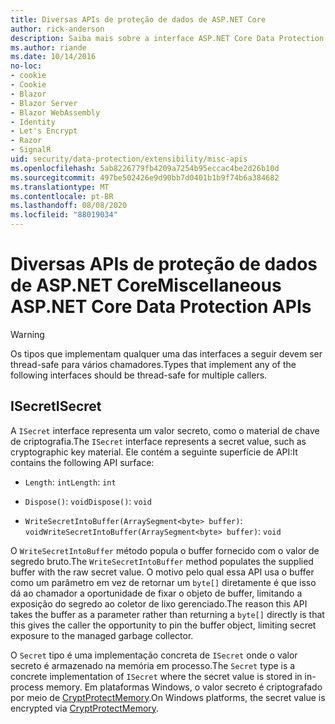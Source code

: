 ```yaml
---
title: Diversas APIs de proteção de dados de ASP.NET Core
author: rick-anderson
description: Saiba mais sobre a interface ASP.NET Core Data Protection ISecret.
ms.author: riande
ms.date: 10/14/2016
no-loc:
- cookie
- Cookie
- Blazor
- Blazor Server
- Blazor WebAssembly
- Identity
- Let's Encrypt
- Razor
- SignalR
uid: security/data-protection/extensibility/misc-apis
ms.openlocfilehash: 5ab8226779fb4209a7254b95eccac4be2d26b10d
ms.sourcegitcommit: 497be502426e9d90bb7d0401b1b9f74b6a384682
ms.translationtype: MT
ms.contentlocale: pt-BR
ms.lasthandoff: 08/08/2020
ms.locfileid: "88019034"
---
```

# <a name="miscellaneous-aspnet-core-data-protection-apis"></a><span data-ttu-id="2d50e-103">Diversas APIs de proteção de dados de ASP.NET Core</span><span class="sxs-lookup"><span data-stu-id="2d50e-103">Miscellaneous ASP.NET Core Data Protection APIs</span></span>

<a name="data-protection-extensibility-mics-apis"></a>

>[!WARNING]
> <span data-ttu-id="2d50e-104">Os tipos que implementam qualquer uma das interfaces a seguir devem ser thread-safe para vários chamadores.</span><span class="sxs-lookup"><span data-stu-id="2d50e-104">Types that implement any of the following interfaces should be thread-safe for multiple callers.</span></span>

## <a name="isecret"></a><span data-ttu-id="2d50e-105">ISecret</span><span class="sxs-lookup"><span data-stu-id="2d50e-105">ISecret</span></span>

<span data-ttu-id="2d50e-106">A `ISecret` interface representa um valor secreto, como o material de chave de criptografia.</span><span class="sxs-lookup"><span data-stu-id="2d50e-106">The `ISecret` interface represents a secret value, such as cryptographic key material.</span></span> <span data-ttu-id="2d50e-107">Ele contém a seguinte superfície de API:</span><span class="sxs-lookup"><span data-stu-id="2d50e-107">It contains the following API surface:</span></span>

* <span data-ttu-id="2d50e-108">`Length`: `int`</span><span class="sxs-lookup"><span data-stu-id="2d50e-108">`Length`: `int`</span></span>

* <span data-ttu-id="2d50e-109">`Dispose()`: `void`</span><span class="sxs-lookup"><span data-stu-id="2d50e-109">`Dispose()`: `void`</span></span>

* <span data-ttu-id="2d50e-110">`WriteSecretIntoBuffer(ArraySegment<byte> buffer)`: `void`</span><span class="sxs-lookup"><span data-stu-id="2d50e-110">`WriteSecretIntoBuffer(ArraySegment<byte> buffer)`: `void`</span></span>

<span data-ttu-id="2d50e-111">O `WriteSecretIntoBuffer` método popula o buffer fornecido com o valor de segredo bruto.</span><span class="sxs-lookup"><span data-stu-id="2d50e-111">The `WriteSecretIntoBuffer` method populates the supplied buffer with the raw secret value.</span></span> <span data-ttu-id="2d50e-112">O motivo pelo qual essa API usa o buffer como um parâmetro em vez de retornar um `byte[]` diretamente é que isso dá ao chamador a oportunidade de fixar o objeto de buffer, limitando a exposição do segredo ao coletor de lixo gerenciado.</span><span class="sxs-lookup"><span data-stu-id="2d50e-112">The reason this API takes the buffer as a parameter rather than returning a `byte[]` directly is that this gives the caller the opportunity to pin the buffer object, limiting secret exposure to the managed garbage collector.</span></span>

<span data-ttu-id="2d50e-113">O `Secret` tipo é uma implementação concreta de `ISecret` onde o valor secreto é armazenado na memória em processo.</span><span class="sxs-lookup"><span data-stu-id="2d50e-113">The `Secret` type is a concrete implementation of `ISecret` where the secret value is stored in in-process memory.</span></span> <span data-ttu-id="2d50e-114">Em plataformas Windows, o valor secreto é criptografado por meio de [CryptProtectMemory](/windows/win32/api/dpapi/nf-dpapi-cryptprotectmemory).</span><span class="sxs-lookup"><span data-stu-id="2d50e-114">On Windows platforms, the secret value is encrypted via [CryptProtectMemory](/windows/win32/api/dpapi/nf-dpapi-cryptprotectmemory).</span></span>
